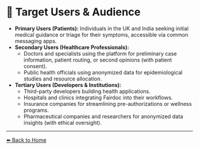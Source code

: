 # 👥 Target Users & Audience

* **Primary Users (Patients):** Individuals in the UK and India seeking initial medical guidance or triage for their symptoms, accessible via common messaging apps.
* **Secondary Users (Healthcare Professionals):**
    * Doctors and specialists using the platform for preliminary case information, patient routing, or second opinions (with patient consent).
    * Public health officials using anonymized data for epidemiological studies and resource allocation.
* **Tertiary Users (Developers & Institutions):**
    * Third-party developers building health applications.
    * Hospitals and clinics integrating Fairdoc into their workflows.
    * Insurance companies for streamlining pre-authorizations or wellness programs.
    * Pharmaceutical companies and researchers for anonymized data insights (with ethical oversight).

---
[⬅️ Back to Home](./index.md)